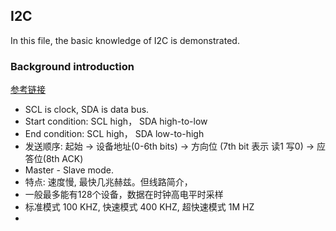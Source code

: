 ## I2C

In this file, the basic knowledge of I2C is demonstrated.
### Background introduction

[参考链接](https://zhuanlan.zhihu.com/p/31086959)
- SCL is clock, SDA is data bus.
- Start condition: SCL high， SDA high-to-low
- End condition:  SCL high， SDA low-to-high
- 发送顺序: 起始 -> 设备地址(0-6th bits) -> 方向位 (7th bit 表示 读1 写0) -> 应答位(8th ACK)
- Master - Slave mode.
- 特点: 速度慢, 最快几兆赫兹。但线路简介，
- 一般最多能有128个设备，数据在时钟高电平时采样
- 标准模式 100 KHZ, 快速模式 400 KHZ, 超快速模式 1M HZ
-
